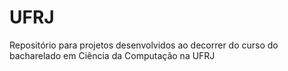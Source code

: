 # UFRJ
Repositório para projetos desenvolvidos ao decorrer do curso do bacharelado em Ciência da Computação na UFRJ
